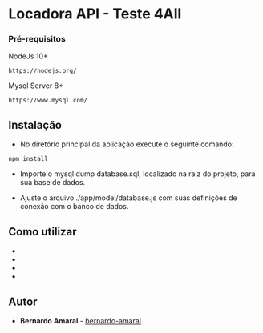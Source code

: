 # Locadora API - Teste 4All

### Pré-requisitos

NodeJs 10+

```
https://nodejs.org/
```

Mysql Server 8+

```
https://www.mysql.com/
```

## Instalação

- No diretório principal da aplicação execute o seguinte comando:

```
npm install
```

- Importe o mysql dump database.sql, localizado na raíz do projeto, para sua base de dados.

- Ajuste o arquivo ./app/model/database.js com suas definições de conexão com o banco de dados.


## Como utilizar

-
-
-
-


## Autor

* **Bernardo Amaral** - [bernardo-amaral](https://github.com/bernardo-amaral).
